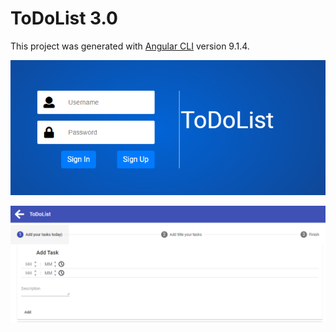 # ToDoList 3.0

This project was generated with [Angular CLI](https://github.com/angular/angular-cli) version 9.1.4.

![Login form](screenshots/1.PNG)

![Add tasks](screenshots/2.PNG)

